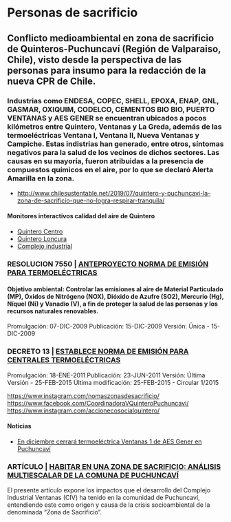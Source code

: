 # Personas de sacrificio

## Conflicto medioambiental en zona de sacrificio de Quinteros-Puchuncaví (Región de Valparaiso, Chile), visto desde la perspectiva de las personas para insumo para la redacción de la nueva CPR de Chile.

### Industrias como ENDESA, COPEC, SHELL, EPOXA, ENAP, GNL, GASMAR, OXIQUIM, CODELCO, CEMENTOS BIO BIO, PUERTO VENTANAS y AES GENER se encuentran ubicados a pocos kilómetros entre Quintero, Ventanas y La Greda, además de las termoeléctricas Ventana I, Ventana II, Nueva Ventanas y Campiche. Estas indistrias han generado, entre otros, síntomas negativos para la salud de los vecinos de dichos sectores. Las causas en su mayoría, fueron atribuidas a la presencia de compuestos químicos en el aire, por lo que se declaró Alerta Amarilla en la zona. 
* http://www.chilesustentable.net/2019/07/quintero-y-puchuncavi-la-zona-de-sacrificio-que-no-logra-respirar-tranquila/



#### Monitores interactivos calidad del aire de Quintero
* [Quintero Centro](https://sinca.mma.gob.cl/cgi-bin/SINCA2012/apub.combineweb.cgi?page=pageComb&ins=GNLQuintero)
* [Quintero Loncura](https://sinca.mma.gob.cl/cgi-bin/SINCA2012/apub.combineweb.cgi?page=pageComb&ins=loncura)
* [Complejo industrial](https://sinca.mma.gob.cl/cgi-bin/SINCA2012/apub.combineweb.cgi?page=pageComb&ins=ventanas)


### RESOLUCION 7550 | [ANTEPROYECTO NORMA DE EMISIÓN PARA TERMOELÉCTRICAS](https://www.bcn.cl/leychile/navegar?idNorma=1008986)
#### Objetivo ambiental: Controlar las emisiones al aire de Material Particulado (MP), Óxidos de Nitrógeno (NOX), Dióxido de Azufre (SO2), Mercurio (Hg), Níquel (Ni) y Vanadio (V), a fin de proteger la salud de las personas y los recursos naturales renovables.
Promulgación: 07-DIC-2009
Publicación: 15-DIC-2009
Versión: Única - 15-DIC-2009
### DECRETO 13 | [ESTABLECE NORMA DE EMISIÓN PARA CENTRALES TERMOELÉCTRICAS](https://www.bcn.cl/leychile/navegar?idNorma=1026808&idParte=&idVersion=)
Promulgación: 18-ENE-2011
Publicación: 23-JUN-2011
Versión: Última Versión - 25-FEB-2015
Última modificación: 25-FEB-2015 - Circular 1/2015

https://www.instagram.com/nomaszonasdesacrificio/
https://www.facebook.com/CoordinadoraVQuinteroPuchuncavi/
https://www.instagram.com/accionecosocialquintero/

#### Noticias
* [En diciembre cerrará termoeléctrica Ventanas 1 de AES Gener en Puchuncaví](https://www.latercera.com/pulso/noticia/en-diciembre-cerrara-termoelectrica-ventanas-1-de-aes-gener-en-puchuncavi/KTKOQZ7SX5ACFGY2LMRCBO73GA/)


### ARTÍCULO | [HABITAR EN UNA ZONA DE SACRIFICIO: ANÁLISIS MULTIESCALAR DE LA COMUNA DE PUCHUNCAVÍ](https://scielo.conicyt.cl/scielo.php?script=sci_arttext&pid=S0719-07002019000200006)
El presente artículo expone los impactos que el desarrollo del Complejo Industrial Ventanas (CIV) ha tenido en la comunidad de Puchuncaví, entendiendo este como origen y causa de la crisis socioambiental de la denominada “Zona de Sacrificio”.
 
